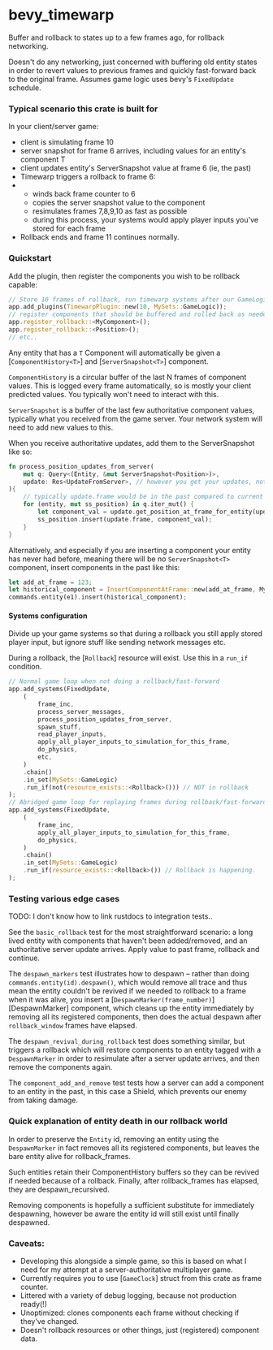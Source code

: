 # bevy_timewarp

Buffer and rollback to states up to a few frames ago, for rollback networking.

Doesn't do any networking, just concerned with buffering old entity states in order to
revert values to previous frames and quickly fast-forward back to the original frame.
Assumes game logic uses bevy's `FixedUpdate` schedule.


### Typical scenario this crate is built for

In your client/server game:

- client is simulating frame 10
- server snapshot for frame 6 arrives, including values for an entity's component T
- client updates entity's ServerSnapshot<T> value at frame 6 (ie, the past)
- Timewarp triggers a rollback to frame 6:
- - winds back frame counter to 6
  - copies the server snapshot value to the component
  - resimulates frames 7,8,9,10 as fast as possible
  - during this process, your systems would apply player inputs you've stored for each frame
- Rollback ends and frame 11 continues normally.

### Quickstart

Add the plugin, then register the components you wish to be rollback capable:

```rust
// Store 10 frames of rollback, run timewarp systems after our GameLogic set.
app.add_plugins(TimewarpPlugin::new(10, MySets::GameLogic));
// register components that should be buffered and rolled back as needed:
app.register_rollback::<MyComponent>();
app.register_rollback::<Position>();
// etc..
```

Any entity that has a `T` Component will automatically be given a [`ComponentHistory<T>`] and
[`ServerSnapshot<T>`] component.

`ComponentHistory` is a circular buffer of the last N frames of component values.
This is logged every frame automatically, so is mostly your client predicted values.
You typically won't need to interact with this.

`ServerSnapshot` is a buffer of the last few authoritative component values, typically what
you received from the game server. Your network system will need to add new values to this.

When you receive authoritative updates, add them to the ServerSnapshot<MyComponent> like so:

```rust
fn process_position_updates_from_server(
    mut q: Query<(Entity, &mut ServerSnapshot<Position>)>,
    update: Res<UpdateFromServer>, // however you get your updates, not our business.
){
    // typically update.frame would be in the past compared to current client frame
    for (entity, mut ss_position) in q.iter_mut() {
        let component_val = update.get_position_at_frame_for_entity(update.frame, entity); // whatever
        ss_position.insert(update.frame, component_val);
    }
}
```

Alternatively, and especially if you are inserting a component your entity has never had before,
meaning there will be no `ServerSnapshot<T>` component, insert components in the past like this:

```rust
let add_at_frame = 123;
let historical_component = InsertComponentAtFrame::new(add_at_frame, MyComponent);
commands.entity(e1).insert(historical_component);
```

#### Systems configuration

Divide up your game systems so that during a rollback you still apply stored player input,
but ignore stuff like sending network messages etc.

During a rollback, the [`Rollback`] resource will exist. Use this in a `run_if` condition.

```rust
// Normal game loop when not doing a rollback/fast-forward
app.add_systems(FixedUpdate,
    (
        frame_inc,
        process_server_messages,
        process_position_updates_from_server,
        spawn_stuff,
        read_player_inputs,
        apply_all_player_inputs_to_simulation_for_this_frame,
        do_physics,
        etc,
    )
    .chain()
    .in_set(MySets::GameLogic)
    .run_if(not(resource_exists::<Rollback>())) // NOT in rollback
);
// Abridged game loop for replaying frames during rollback/fast-forward
app.add_systems(FixedUpdate,
    (
        frame_inc,
        apply_all_player_inputs_to_simulation_for_this_frame,
        do_physics,
    )
    .chain()
    .in_set(MySets::GameLogic)
    .run_if(resource_exists::<Rollback>()) // Rollback is happening.
);
```

### Testing various edge cases

TODO: I don't know how to link rustdocs to integration tests..

See the `basic_rollback` test for the most
straightforward scenario: a long lived entity with components that haven't been added/removed,
and an authoritative server update arrives. Apply value to past frame, rollback and continue.

The `despawn_markers` test illustrates how to despawn –
rather than doing `commands.entity(id).despawn()`, which would remove all trace and thus
mean the entity couldn't be revived if we needed to rollback to a frame when it was alive,
you insert a [`DespawnMarker(frame_number)`][DespawnMarker] component, which cleans up
the entity immediately by removing all its registered components, then does the actual despawn
after `rollback_window` frames have elapsed.

The `despawn_revival_during_rollback` test
does something similar, but triggers a rollback which will restore components to an entity
tagged with a `DespawnMarker` in order to resimulate after a server update arrives, and then
remove the components again.

The `component_add_and_remove` test
tests how a server can add a component to an entity in the past, in this case a Shield, which
prevents our enemy from taking damage.

### Quick explanation of entity death in our rollback world

In order to preserve the `Entity` id, removing an entity using the `DespawnMarker` in fact
removes all its registered components, but leaves the bare entity alive for rollback_frames.

Such entities retain their ComponentHistory buffers so they can be revived if needed because of
a rollback. Finally, after rollback_frames has elapsed, they are despawn_recursived.

Removing components is hopefully a sufficient substitute for immediately despawning, however
be aware the entity id will still exist until finally despawned.

### Caveats:

- Developing this alongside a simple game, so this is based on what I need for my attempt at
  a server-authoritative multiplayer game.
- Currently requires you to use [`GameClock`] struct from this crate as frame counter.
- Littered with a variety of debug logging, because not production ready(!)
- Unoptimized: clones components each frame without checking if they've changed.
- Doesn't rollback resources or other things, just (registered) component data.


